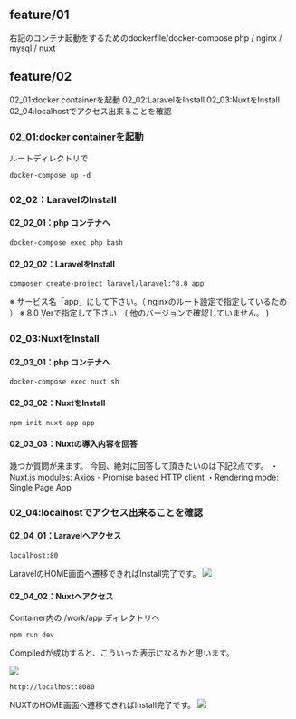 ## feature/01
右記のコンテナ起動をするためのdockerfile/docker-compose
php / nginx / mysql / nuxt 

## feature/02
02_01:docker containerを起動
02_02:LaravelをInstall
02_03:NuxtをInstall
02_04:localhostでアクセス出来ることを確認

### 02_01:docker containerを起動
ルートディレクトリで
```
docker-compose up -d
```
### 02_02：LaravelのInstall
#### 02_02_01：php コンテナへ
```
docker-compose exec php bash
```

#### 02_02_02：LaravelをInstall
```
composer create-project laravel/laravel:^8.0 app
```
※ サービス名「app」にして下さい。（ nginxのルート設定で指定しているため ）
※ 8.0 Verで指定して下さい　( 他のバージョンで確認していません。 )

### 02_03:NuxtをInstall

#### 02_03_01：php コンテナへ
```
docker-compose exec nuxt sh
```

#### 02_03_02：NuxtをInstall
```
npm init nuxt-app app
```

#### 02_03_03：Nuxtの導入内容を回答
幾つか質問が来ます。
今回、絶対に回答して頂きたいのは下記2点です。
・Nuxt.js modules: Axios - Promise based HTTP client
・Rendering mode: Single Page App

### 02_04:localhostでアクセス出来ることを確認

#### 02_04_01：Laravelへアクセス
```
localhost:80
```

LaravelのHOME画面へ遷移できればInstall完了です。
<img src="https://user-images.githubusercontent.com/46374808/169027633-c4090d7b-f584-4454-bd96-6e41c8a24f70.png">

#### 02_04_02：Nuxtへアクセス
Container内の /work/app ディレクトリへ

```
npm run dev
```
Compiledが成功すると、こういった表示になるかと思います。

<img src="https://user-images.githubusercontent.com/46374808/169027860-b13386ac-fa8a-42cb-a615-8d00674d7495.png">


```
http://localhost:8080
```

NUXTのHOME画面へ遷移できればInstall完了です。
<img src="https://user-images.githubusercontent.com/46374808/169027843-3b341e2e-9b36-4942-974b-81f1c1e12779.png
">

